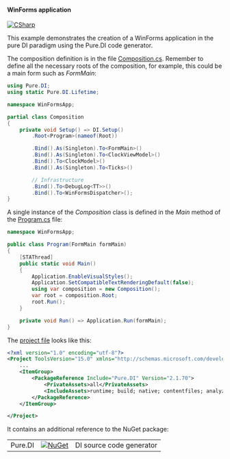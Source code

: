 #### WinForms application

[![CSharp](https://img.shields.io/badge/C%23-code-blue.svg)](/samples/WinFormsApp)

This example demonstrates the creation of a WinForms application in the pure DI paradigm using the Pure.DI code generator.

The composition definition is in the file [Composition.cs](/samples/WinFormsApp/Composition.cs). Remember to define all the necessary roots of the composition, for example, this could be a main form such as _FormMain_:

```csharp
using Pure.DI;
using static Pure.DI.Lifetime;

namespace WinFormsApp;

partial class Composition
{
    private void Setup() => DI.Setup()
        .Root<Program>(nameof(Root))

        .Bind().As(Singleton).To<FormMain>()
        .Bind().As(Singleton).To<ClockViewModel>()
        .Bind().To<ClockModel>()
        .Bind().As(Singleton).To<Ticks>()

        // Infrastructure
        .Bind().To<DebugLog<TT>>()
        .Bind().To<WinFormsDispatcher>();
}
```

A single instance of the _Composition_ class is defined in the _Main_ method of the [Program.cs](/samples/WinFormsApp/Program.cs) file:

```c#
namespace WinFormsApp;

public class Program(FormMain formMain)
{
    [STAThread]
    public static void Main()
    {
        Application.EnableVisualStyles();
        Application.SetCompatibleTextRenderingDefault(false);
        using var composition = new Composition();
        var root = composition.Root;
        root.Run();
    }

    private void Run() => Application.Run(formMain);
}
```

The [project file](/samples/WinFormsApp/WinFormsApp.csproj) looks like this:

```xml
<?xml version="1.0" encoding="utf-8"?>
<Project ToolsVersion="15.0" xmlns="http://schemas.microsoft.com/developer/msbuild/2003">
    ...
    <ItemGroup>
        <PackageReference Include="Pure.DI" Version="2.1.70">
            <PrivateAssets>all</PrivateAssets>
            <IncludeAssets>runtime; build; native; contentfiles; analyzers; buildtransitive</IncludeAssets>
        </PackageReference>
    </ItemGroup>

</Project>
```

It contains an additional reference to the NuGet package:

|         |                                                                                            |                          |
|---------|--------------------------------------------------------------------------------------------|:-------------------------|
| Pure.DI | [![NuGet](https://img.shields.io/nuget/v/Pure.DI)](https://www.nuget.org/packages/Pure.DI) | DI source code generator |
